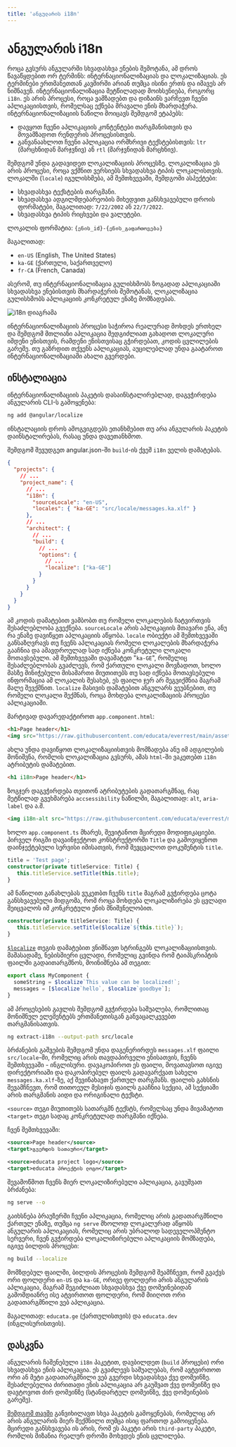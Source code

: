 ```yaml
---
title: 'ანგულარის i18n'
---
```


# ანგულარის i18n

როცა გვსურს ანგულარში სხვადასხვა ენების შემოტანა, ამ დროს წავაწყდებით ორ ტერმინს: ინტერნაციონალიზაციას და ლოკალიზაციას. ეს ტერმინები
ერთმანეთთან კავშირში არიან თუმცა ისინი ერთს და იმავეს არ ნიშნავენ. ინტერნაციონალიზაცია მეტწილადად მოიხსენიება, როგორც `i18n`. ეს არის პროცესი,
როცა ვამზადებთ და დიზაინს ვარჩევთ ჩვენი აპლიკაციისთვის, რომელსაც ექნება მრავალი ენის მხარდაჭერა. ინტერნაციონალიზაციის ნაწილი მოიცავს
შემდგომ ეტაპებს:

- დავყოთ ჩვენი აპლიკაციის კონტენტები თარგმანისთვის და მოვამზადოთ რენდერის პროცესისთვის.
- განვანაახლოთ ჩვენი აპლიკაცია ორმხრივი ტექსტებისთვის: `ltr` (მარცხნიდან მარჯვნივ) ან `rtl` (მარჯვნიდან მარცხნივ).

შემდგომ უნდა გადავიდეთ ლოკალიზაციის პროცესზე. ლოკალიზაცია ეს არის პროცესი, როცა ვქმნით ვერსიებს
სხვადასხვა ტიპის ლოკალისთვის. ლოკალში (`locale`) იგულისხმება, ამ შემთხვევაში, შემდგომი ასპექტები:

- სხვადასხვა ტექსტების თარგმანი.
- სხვადასხვა ადგილმდებარეობის მიხედვით განსხვავებული დროის ფორმატები, მაგალითად: `7/22/2002` ან `22/7/2022`.
- სხვადასხვა ტიპის რიცხვები და ვალუტები.

ლოკალის ფორმატია: `{ენის_id}-{ენის_გაფართოვება}`

მაგალითად:

- `en-US` (English, The United States)
- `ka-GE` (ქართული, საქართველო)
- `fr-CA` (French, Canada)

ასერომ, თუ ინტერნაციონალიზაცია გულისხმობს ზოგადად აპლიკაციაში სხვადასხვა ენებისთვის მხარდაჭერის შემოტანას, ლოკალიზაცია გულისხმობს აპლიკაციის
კონკრეტულ ენაზე მომზადებას.

<img src="./assets/images/i18n.png" alt="i18n დიაგრამა">

ინტერნაციონალიზაციის პროცესი საჭიროა რეალურად მოხდეს ერთხელ და შემდგომ მთლიანი აპლიკაცია შედგიძლიათ გახადოთ ლოკალური იმდენი ენისთვის,
რამდენი ენისთვისაც გჭირდებათ, კოდის ცვლილების გარეშე. თუ გაზრდით თქვენს აპლიკაციას, აუცილებლად უნდა გაატაროთ ინტერნაციონალიზაციაში ახალი გვერდები.

## ინსტალიაცია

ინტერნაციონალიზაციის პაკეტის დასაინსტალირებლად, დაგვჭირდება ანგულარის CLI-ს გამოყენება:

```sh
ng add @angular/localize
```

ინსტალაციის დროს ამოგვიგდებს ეთანხმებით თუ არა ანგულარის პაკეტის დაინსტალირებას, რასაც უნდა დავეთანხმოთ.

შემდგომ შევუდგეთ angular.json-ში `build`-ის ქვეშ `i18n` ველის დამატებას.

```json
{
  "projects": {
    // ...
    "project_name": {
      // ...
      "i18n": {
        "sourceLocale": "en-US",
        "locales": { "ka-GE": "src/locale/messages.ka.xlf" }
      },
      // ...
      "architect": {
        // ...
        "build": {
          // ...
          "options": {
            // ...
            "localize": ["ka-GE"]
          }
        }
      }
    }
  }
}
```

ამ კოდის დამატებით ვამბობთ თუ რომელი ლოკალების ჩატვირთვის შესაძლებლობა გვექნება. `sourceLocale` არის აპლიკაციის მთავარი ენა, ანუ რა ენაზე დავიწყეთ აპლიკაციის აწყობა. `locale` ობიექტი ამ შემთხვევაში განსაზღვრავს თუ ჩვენს აპლიკაციას რომელი ლოკალების მხარდაჭერა გააჩნია და ამავდროულად სად იქნება კონკრეტული ლოკალი მოთავსებული.
ამ შემთხვევაში დავამატეთ "`ka-GE`", რომელიც შესაძლებლობას გვაძლევს, რომ ქართული ლოკალი მოვზადოთ, ხოლო მასზე მინიჭებული მისამართი მიუთითებს თუ სად იქნება
მოთავსებული ინფორმაცია ამ ლოკალის შესახებ, ეს ფაილი ჯერ არ შეგვიქმნია მაგრამ მალე შევქმნით. `localize` მასივის დამატებით ანგულარს ვეუბნებით,
თუ რომელი ლოკალი შექმნას, როცა მოხდება ლოკალიზაციის პროცესი აპლიკაციაში.

მარტივად დავარედაქტიროთ `app.component.html`:

```html
<h1>Page header</h1>
<img src="https://raw.githubusercontent.com/educata/everrest/main/assets/images/educata-bg-white.png" alt="educata project logo" />
```

ახლა უნდა დავიწყოთ ლოკალიზაციისთვის მომზადება ანუ იმ ადგილების მონიშვნა, რომლის ლოკალიზაცია გვსურს, ამას `html`-ში ვაკეთებთ `i18n` ატრიბუტის დამატებით.

```html
<h1 i18n>Page header</h1>
```

ზოგჯერ დაგვჭირდება თვითონ ატრიბუტების გადათარგმნაც, რაც მეტწილად გვეხმარება `accsessibility` ნაწილში, მაგალითად: `alt`, `aria-label` და ა.შ.

```html
<img i18n-alt src="https://raw.githubusercontent.com/educata/everrest/main/assets/images/educata-bg-white.png" alt="educata project logo" />
```

ხოლო `app.component.ts` მხარეს, შევიტანოთ მცირედი მოდიფიკაციები. პირველ რიგში დავაინჯექტოთ კონსტრუქტორში `Title` და გამოვიყენოთ დაინჯექტებული სერვისი იმისათვის,
რომ შევცვალოთ დოკუმენტის `title`.

```ts
title = 'Test page';
constructor(private titleService: Title) {
   this.titleService.setTitle(this.title);
}
```

ამ ნაწილით განახლებას ვუკეთბთ ჩვენს `title` მაგრამ გვჭირდება ცოტა განსხვავებული მიდგომა, რომ როცა მოხდება ლოკალიზირება
ეს ცვლადი შეიცვალოს იმ კონკრეტული ენის მნიშვნელობით.

```ts
constructor(private titleService: Title) {
   this.titleService.setTitle($localize`${this.title}`);
}
```

[`$localize`](https://angular.io/api/localize/init/$localize) თეგის დამატებით ვნიშნავთ სტრინგებს ლოკალიზაციისთვის.
მაშასადამე, ნებისმიერი ცვლადი, რომელიც გვინდა რომ ტაიპსკრიპტის ფაილში გადაითარგმნოს, მოინიშნება ამ თეგით:

```ts
export class MyComponent {
  someString = $localize`This value can be localized!`;
  messages = [$localize`hello`, $localize`goodbye`];
}
```

ამ პროცესების გავლის შემდგომ გვჭირდება საშუალება, რომლითაც მონიშნულ ელემენტებს ერთმანეთისგან განვაცალკევებთ თარგმანისათვის.

```sh
ng extract-i18n --output-path src/locale
```

ბრძანების გაშვების შემდგომ უნდა დაგენერირდეს `messages.xlf` ფაილი `src/locale`-ში, რომელიც არის თავდაპირველი ენისათვის, ჩვენს შემთხვევაში - ინგლისური.
დავაკოპიროთ ეს ფაილი, მოვათავსოთ იგივე დირექტორიაში და დაკოპირებულ ფაილს გადავარქვათ სახელი `messages.ka.xlf`-ზე, აქ შევინახავთ ქართულ თარგმანს.
ფაილის გახსნის შევამჩნევთ, რომ თითოეულ მესიჯის ფაილს გააჩნია სექცია, ამ სექციაში არის თარგმანის აიდი და ორიგინალი ტექსტი.

`<source>` თეგი მიუთითებს სათარგმნ ტექსტს, რომელსაც უნდა მივამატოთ `<target>` თეგი სადაც კონკრეტულად თარგმანი იქნება.

ჩვენ შემთხვევაში:

```xml
<source>Page header</source>
<target>გვერდის სათაური</target>

<source>educata project logo</source>
<target>educata პროექტის ლოგო</target>
```

შევამოწმოთ ჩვენს მიერ ლოკალიზირებული აპლიკაცია, გავუშვათ ბრძანება:

```sh
ng serve --o
```

გაიხსნება ბრაუზერში ჩვენი აპლიკაცია, რომელიც არის გადათარგმნილი ქართულ ენაზე, თუმცა `ng serve` მხოლოდ ლოკალურად აწყობს ანგულარის აპლიკაციას,
რომელიც არის უბრალოდ სადეველოპმენტო სერვერი, ჩვენ გვჭირდება ლოკალიზირებული აპლიკაციის მომზადება, იგივე ბილდის პროცესი:

```sh
ng build --localize
```

მომზდებულ ფაილში, ბილდის პროცესის შემდგომ შეამჩნევთ, რომ გვაქვს ორი ფოლდერი `en-US` და `ka-GE`, ორივე ფოლდერი არის ანგულარის
აპლიკაცია, მაგრამ შეგიძლიათ სხვადასხვა ქვე დომეინებიდან გამომდიანრე ისე ატვირთოთ ფოლდერი, რომ მიიღოთ ორი გადათარგმნილი ვებ აპლიკაცია.

მაგალითად: `educata.ge` (ქართულისთვის) და `educata.dev` (ინგლისურისთვის).

## დასკვნა

ანგულარის ჩაშენებული `i18n` პაკეტით, დავბილდეთ (`build` პროცესი) ორი სხვადასხვა ენის აპლიკაცია. ეს გვაძლევს საშუალებას,
რომ ავტვირთოთ ორი ან მეტი გადათარგმნილი ვებ გვერდი სხვადასხვა ქვე დომეინზე. შესაძლებელია ძირითადი ენის აპლიკაცია
არ გაუშვათ ქვე დომეინზე და დავტოვოთ ძირ დომეინზე (სტანდარტულ დომეინზე, ქვე დომეინების გარეშე).

[შემდგომ თავში](./doc/guides/angular/internationalization/ngx-translate) განვიხილავთ სხვა პაკეტის გამოყენებას, რომელიც არ არის ანგულარის მიერ შექმნილი თუმცა ისიც ფართოდ გამოიყენება.
მცირედი განსხვავება ის არის, რომ ეს პაკეტი არის `third-party` პაკეტი, რომლის მიზანია რეალურ დროში მოხვდეს ენის ცვლილება.

